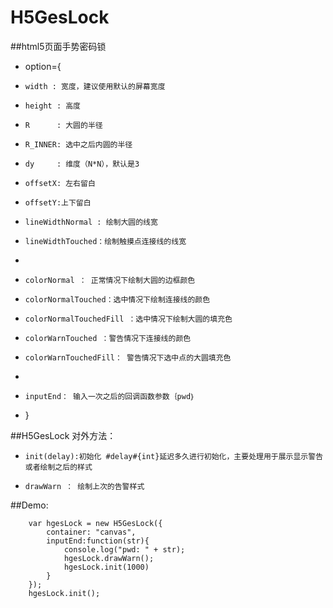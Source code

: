 # H5GesLock
##html5页面手势密码锁
 * option={
 *     width : 宽度，建议使用默认的屏幕宽度
 *     height : 高度
 *     R      : 大圆的半径
 *     R_INNER: 选中之后内圆的半径
 *     dy     : 维度（N*N），默认是3
 *     offsetX: 左右留白
 *     offsetY:上下留白
 *     lineWidthNormal : 绘制大圆的线宽
 *     lineWidthTouched：绘制触摸点连接线的线宽
 *
 *     colorNormal ： 正常情况下绘制大圆的边框颜色
 *     colorNormalTouched：选中情况下绘制连接线的颜色
 *     colorNormalTouchedFill ：选中情况下绘制大圆的填充色
 *     colorWarnTouched ：警告情况下连接线的颜色
 *     colorWarnTouchedFill： 警告情况下选中点的大圆填充色
 *
 *     inputEnd： 输入一次之后的回调函数参数｛pwd｝
 * }

##H5GesLock 对外方法：

 *     init(delay):初始化 #delay#{int}延迟多久进行初始化，主要处理用于展示显示警告或者绘制之后的样式

 *     drawWarn ： 绘制上次的告警样式

##Demo:
```
    var hgesLock = new H5GesLock({
        container: "canvas",
        inputEnd:function(str){
            console.log("pwd: " + str);
            hgesLock.drawWarn();
            hgesLock.init(1000)
        }
    });
    hgesLock.init();
```
